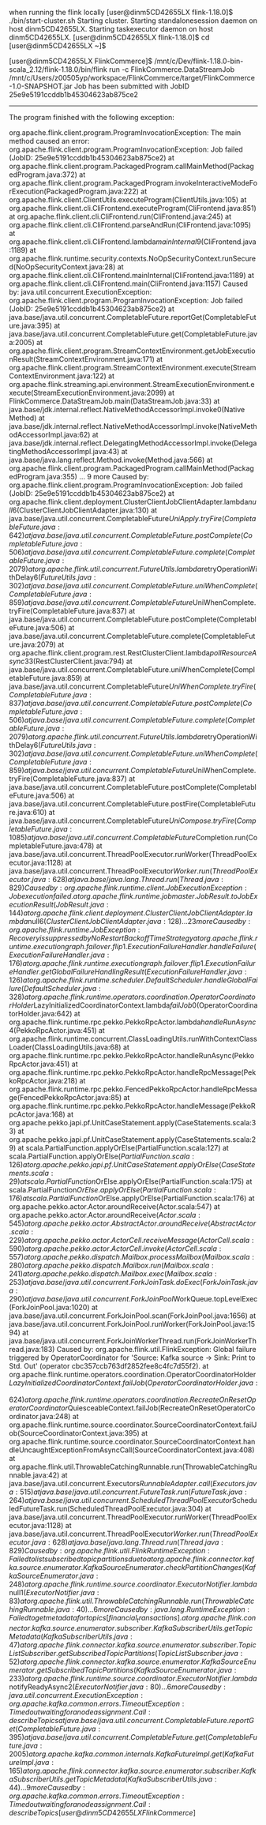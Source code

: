 
when running the flink locally
[user@dinm5CD42655LX flink-1.18.0]$ ./bin/start-cluster.sh
Starting cluster.
Starting standalonesession daemon on host dinm5CD42655LX.
Starting taskexecutor daemon on host dinm5CD42655LX.
[user@dinm5CD42655LX flink-1.18.0]$ cd
[user@dinm5CD42655LX ~]$


[user@dinm5CD42655LX FlinkCommerce]$ /mnt/c/Dev/flink-1.18.0-bin-scala_2.12/flink-1.18.0/bin/flink run -c FlinkCommerce.DataStreamJob /mnt/c/Users/z00505yp/workspace/FlinkCommerce/target/FlinkCommerce-1.0-SNAPSHOT.jar
Job has been submitted with JobID 25e9e5191ccddb1b45304623ab875ce2

------------------------------------------------------------
 The program finished with the following exception:

org.apache.flink.client.program.ProgramInvocationException: The main method caused an error: org.apache.flink.client.program.ProgramInvocationException: Job failed (JobID: 25e9e5191ccddb1b45304623ab875ce2)
        at org.apache.flink.client.program.PackagedProgram.callMainMethod(PackagedProgram.java:372)
        at org.apache.flink.client.program.PackagedProgram.invokeInteractiveModeForExecution(PackagedProgram.java:222)
        at org.apache.flink.client.ClientUtils.executeProgram(ClientUtils.java:105)
        at org.apache.flink.client.cli.CliFrontend.executeProgram(CliFrontend.java:851)
        at org.apache.flink.client.cli.CliFrontend.run(CliFrontend.java:245)
        at org.apache.flink.client.cli.CliFrontend.parseAndRun(CliFrontend.java:1095)
        at org.apache.flink.client.cli.CliFrontend.lambda$mainInternal$9(CliFrontend.java:1189)
        at org.apache.flink.runtime.security.contexts.NoOpSecurityContext.runSecured(NoOpSecurityContext.java:28)
        at org.apache.flink.client.cli.CliFrontend.mainInternal(CliFrontend.java:1189)
        at org.apache.flink.client.cli.CliFrontend.main(CliFrontend.java:1157)
Caused by: java.util.concurrent.ExecutionException: org.apache.flink.client.program.ProgramInvocationException: Job failed (JobID: 25e9e5191ccddb1b45304623ab875ce2)
        at java.base/java.util.concurrent.CompletableFuture.reportGet(CompletableFuture.java:395)
        at java.base/java.util.concurrent.CompletableFuture.get(CompletableFuture.java:2005)
        at org.apache.flink.client.program.StreamContextEnvironment.getJobExecutionResult(StreamContextEnvironment.java:171)
        at org.apache.flink.client.program.StreamContextEnvironment.execute(StreamContextEnvironment.java:122)
        at org.apache.flink.streaming.api.environment.StreamExecutionEnvironment.execute(StreamExecutionEnvironment.java:2099)
        at FlinkCommerce.DataStreamJob.main(DataStreamJob.java:33)
        at java.base/jdk.internal.reflect.NativeMethodAccessorImpl.invoke0(Native Method)
        at java.base/jdk.internal.reflect.NativeMethodAccessorImpl.invoke(NativeMethodAccessorImpl.java:62)
        at java.base/jdk.internal.reflect.DelegatingMethodAccessorImpl.invoke(DelegatingMethodAccessorImpl.java:43)
        at java.base/java.lang.reflect.Method.invoke(Method.java:566)
        at org.apache.flink.client.program.PackagedProgram.callMainMethod(PackagedProgram.java:355)
        ... 9 more
Caused by: org.apache.flink.client.program.ProgramInvocationException: Job failed (JobID: 25e9e5191ccddb1b45304623ab875ce2)
        at org.apache.flink.client.deployment.ClusterClientJobClientAdapter.lambda$null$6(ClusterClientJobClientAdapter.java:130)
        at java.base/java.util.concurrent.CompletableFuture$UniApply.tryFire(CompletableFuture.java:642)
        at java.base/java.util.concurrent.CompletableFuture.postComplete(CompletableFuture.java:506)
        at java.base/java.util.concurrent.CompletableFuture.complete(CompletableFuture.java:2079)
        at org.apache.flink.util.concurrent.FutureUtils.lambda$retryOperationWithDelay$6(FutureUtils.java:302)
        at java.base/java.util.concurrent.CompletableFuture.uniWhenComplete(CompletableFuture.java:859)
        at java.base/java.util.concurrent.CompletableFuture$UniWhenComplete.tryFire(CompletableFuture.java:837)
        at java.base/java.util.concurrent.CompletableFuture.postComplete(CompletableFuture.java:506)
        at java.base/java.util.concurrent.CompletableFuture.complete(CompletableFuture.java:2079)
        at org.apache.flink.client.program.rest.RestClusterClient.lambda$pollResourceAsync$33(RestClusterClient.java:794)
        at java.base/java.util.concurrent.CompletableFuture.uniWhenComplete(CompletableFuture.java:859)
        at java.base/java.util.concurrent.CompletableFuture$UniWhenComplete.tryFire(CompletableFuture.java:837)
        at java.base/java.util.concurrent.CompletableFuture.postComplete(CompletableFuture.java:506)
        at java.base/java.util.concurrent.CompletableFuture.complete(CompletableFuture.java:2079)
        at org.apache.flink.util.concurrent.FutureUtils.lambda$retryOperationWithDelay$6(FutureUtils.java:302)
        at java.base/java.util.concurrent.CompletableFuture.uniWhenComplete(CompletableFuture.java:859)
        at java.base/java.util.concurrent.CompletableFuture$UniWhenComplete.tryFire(CompletableFuture.java:837)
        at java.base/java.util.concurrent.CompletableFuture.postComplete(CompletableFuture.java:506)
        at java.base/java.util.concurrent.CompletableFuture.postFire(CompletableFuture.java:610)
        at java.base/java.util.concurrent.CompletableFuture$UniCompose.tryFire(CompletableFuture.java:1085)
        at java.base/java.util.concurrent.CompletableFuture$Completion.run(CompletableFuture.java:478)
        at java.base/java.util.concurrent.ThreadPoolExecutor.runWorker(ThreadPoolExecutor.java:1128)
        at java.base/java.util.concurrent.ThreadPoolExecutor$Worker.run(ThreadPoolExecutor.java:628)
        at java.base/java.lang.Thread.run(Thread.java:829)
Caused by: org.apache.flink.runtime.client.JobExecutionException: Job execution failed.
        at org.apache.flink.runtime.jobmaster.JobResult.toJobExecutionResult(JobResult.java:144)
        at org.apache.flink.client.deployment.ClusterClientJobClientAdapter.lambda$null$6(ClusterClientJobClientAdapter.java:128)
        ... 23 more
Caused by: org.apache.flink.runtime.JobException: Recovery is suppressed by NoRestartBackoffTimeStrategy
        at org.apache.flink.runtime.executiongraph.failover.flip1.ExecutionFailureHandler.handleFailure(ExecutionFailureHandler.java:176)
        at org.apache.flink.runtime.executiongraph.failover.flip1.ExecutionFailureHandler.getGlobalFailureHandlingResult(ExecutionFailureHandler.java:126)   
        at org.apache.flink.runtime.scheduler.DefaultScheduler.handleGlobalFailure(DefaultScheduler.java:328)
        at org.apache.flink.runtime.operators.coordination.OperatorCoordinatorHolder$LazyInitializedCoordinatorContext.lambda$failJob$0(OperatorCoordinatorHolder.java:642)
        at org.apache.flink.runtime.rpc.pekko.PekkoRpcActor.lambda$handleRunAsync$4(PekkoRpcActor.java:451)
        at org.apache.flink.runtime.concurrent.ClassLoadingUtils.runWithContextClassLoader(ClassLoadingUtils.java:68)
        at org.apache.flink.runtime.rpc.pekko.PekkoRpcActor.handleRunAsync(PekkoRpcActor.java:451)
        at org.apache.flink.runtime.rpc.pekko.PekkoRpcActor.handleRpcMessage(PekkoRpcActor.java:218)
        at org.apache.flink.runtime.rpc.pekko.FencedPekkoRpcActor.handleRpcMessage(FencedPekkoRpcActor.java:85)
        at org.apache.flink.runtime.rpc.pekko.PekkoRpcActor.handleMessage(PekkoRpcActor.java:168)
        at org.apache.pekko.japi.pf.UnitCaseStatement.apply(CaseStatements.scala:33)
        at org.apache.pekko.japi.pf.UnitCaseStatement.apply(CaseStatements.scala:29)
        at scala.PartialFunction.applyOrElse(PartialFunction.scala:127)
        at scala.PartialFunction.applyOrElse$(PartialFunction.scala:126)
        at org.apache.pekko.japi.pf.UnitCaseStatement.applyOrElse(CaseStatements.scala:29)
        at scala.PartialFunction$OrElse.applyOrElse(PartialFunction.scala:175)
        at scala.PartialFunction$OrElse.applyOrElse(PartialFunction.scala:176)
        at scala.PartialFunction$OrElse.applyOrElse(PartialFunction.scala:176)
        at org.apache.pekko.actor.Actor.aroundReceive(Actor.scala:547)
        at org.apache.pekko.actor.Actor.aroundReceive$(Actor.scala:545)
        at org.apache.pekko.actor.AbstractActor.aroundReceive(AbstractActor.scala:229)
        at org.apache.pekko.actor.ActorCell.receiveMessage(ActorCell.scala:590)
        at org.apache.pekko.actor.ActorCell.invoke(ActorCell.scala:557)
        at org.apache.pekko.dispatch.Mailbox.processMailbox(Mailbox.scala:280)
        at org.apache.pekko.dispatch.Mailbox.run(Mailbox.scala:241)
        at org.apache.pekko.dispatch.Mailbox.exec(Mailbox.scala:253)
        at java.base/java.util.concurrent.ForkJoinTask.doExec(ForkJoinTask.java:290)
        at java.base/java.util.concurrent.ForkJoinPool$WorkQueue.topLevelExec(ForkJoinPool.java:1020)
        at java.base/java.util.concurrent.ForkJoinPool.scan(ForkJoinPool.java:1656)
        at java.base/java.util.concurrent.ForkJoinPool.runWorker(ForkJoinPool.java:1594)
        at java.base/java.util.concurrent.ForkJoinWorkerThread.run(ForkJoinWorkerThread.java:183)
Caused by: org.apache.flink.util.FlinkException: Global failure triggered by OperatorCoordinator for 'Source: Kafka source -> Sink: Print to Std. Out' (operator cbc357ccb763df2852fee8c4fc7d55f2).
        at org.apache.flink.runtime.operators.coordination.OperatorCoordinatorHolder$LazyInitializedCoordinatorContext.failJob(OperatorCoordinatorHolder.java:624)
        at org.apache.flink.runtime.operators.coordination.RecreateOnResetOperatorCoordinator$QuiesceableContext.failJob(RecreateOnResetOperatorCoordinator.java:248)
        at org.apache.flink.runtime.source.coordinator.SourceCoordinatorContext.failJob(SourceCoordinatorContext.java:395)
        at org.apache.flink.runtime.source.coordinator.SourceCoordinatorContext.handleUncaughtExceptionFromAsyncCall(SourceCoordinatorContext.java:408)      
        at org.apache.flink.util.ThrowableCatchingRunnable.run(ThrowableCatchingRunnable.java:42)
        at java.base/java.util.concurrent.Executors$RunnableAdapter.call(Executors.java:515)
        at java.base/java.util.concurrent.FutureTask.run(FutureTask.java:264)
        at java.base/java.util.concurrent.ScheduledThreadPoolExecutor$ScheduledFutureTask.run(ScheduledThreadPoolExecutor.java:304)
        at java.base/java.util.concurrent.ThreadPoolExecutor.runWorker(ThreadPoolExecutor.java:1128)
        at java.base/java.util.concurrent.ThreadPoolExecutor$Worker.run(ThreadPoolExecutor.java:628)
        at java.base/java.lang.Thread.run(Thread.java:829)
Caused by: org.apache.flink.util.FlinkRuntimeException: Failed to list subscribed topic partitions due to
        at org.apache.flink.connector.kafka.source.enumerator.KafkaSourceEnumerator.checkPartitionChanges(KafkaSourceEnumerator.java:248)
        at org.apache.flink.runtime.source.coordinator.ExecutorNotifier.lambda$null$1(ExecutorNotifier.java:83)
        at org.apache.flink.util.ThrowableCatchingRunnable.run(ThrowableCatchingRunnable.java:40)
        ... 6 more
Caused by: java.lang.RuntimeException: Failed to get metadata for topics [financial_transactions].
        at org.apache.flink.connector.kafka.source.enumerator.subscriber.KafkaSubscriberUtils.getTopicMetadata(KafkaSubscriberUtils.java:47)
        at org.apache.flink.connector.kafka.source.enumerator.subscriber.TopicListSubscriber.getSubscribedTopicPartitions(TopicListSubscriber.java:52)       
        at org.apache.flink.connector.kafka.source.enumerator.KafkaSourceEnumerator.getSubscribedTopicPartitions(KafkaSourceEnumerator.java:233)
        at org.apache.flink.runtime.source.coordinator.ExecutorNotifier.lambda$notifyReadyAsync$2(ExecutorNotifier.java:80)
        ... 6 more
Caused by: java.util.concurrent.ExecutionException: org.apache.kafka.common.errors.TimeoutException: Timed out waiting for a node assignment. Call: describeTopics
        at java.base/java.util.concurrent.CompletableFuture.reportGet(CompletableFuture.java:395)
        at java.base/java.util.concurrent.CompletableFuture.get(CompletableFuture.java:2005)
        at org.apache.kafka.common.internals.KafkaFutureImpl.get(KafkaFutureImpl.java:165)
        at org.apache.flink.connector.kafka.source.enumerator.subscriber.KafkaSubscriberUtils.getTopicMetadata(KafkaSubscriberUtils.java:44)
        ... 9 more
Caused by: org.apache.kafka.common.errors.TimeoutException: Timed out waiting for a node assignment. Call: describeTopics
[user@dinm5CD42655LX FlinkCommerce]$

